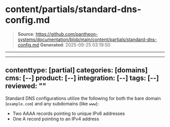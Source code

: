 # content/partials/standard-dns-config.md

> **Source**: https://github.com/pantheon-systems/documentation/blob/main/content/partials/standard-dns-config.md
> **Generated**: 2025-09-25 03:19:50

---

---
contenttype: [partial]
categories: [domains]
cms: [--]
product: [--]
integration: [--]
tags: [--]
reviewed: ""
---

   Standard DNS configurations utilize the following for both the bare domain (`example.com`) and any subdomains (like `www`):

   *  Two AAAA records pointing to unique IPv6 addresses
   *  One A record pointing to an IPv4 address

